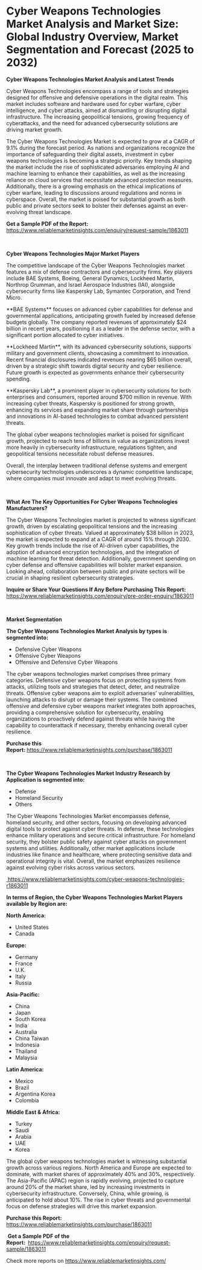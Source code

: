 <p><h1>Cyber Weapons Technologies Market Analysis and Market Size: Global Industry Overview, Market Segmentation and Forecast (2025 to 2032)</h1></p><p><strong>Cyber Weapons Technologies Market Analysis and Latest Trends</strong></p>
<p><p>Cyber Weapons Technologies encompass a range of tools and strategies designed for offensive and defensive operations in the digital realm. This market includes software and hardware used for cyber warfare, cyber intelligence, and cyber attacks, aimed at dismantling or disrupting digital infrastructure. The increasing geopolitical tensions, growing frequency of cyberattacks, and the need for advanced cybersecurity solutions are driving market growth.</p><p>The Cyber Weapons Technologies Market is expected to grow at a CAGR of 9.1% during the forecast period. As nations and organizations recognize the importance of safeguarding their digital assets, investment in cyber weapons technologies is becoming a strategic priority. Key trends shaping the market include the rise of sophisticated adversaries employing AI and machine learning to enhance their capabilities, as well as the increasing reliance on cloud services that necessitate advanced protection measures. Additionally, there is a growing emphasis on the ethical implications of cyber warfare, leading to discussions around regulations and norms in cyberspace. Overall, the market is poised for substantial growth as both public and private sectors seek to bolster their defenses against an ever-evolving threat landscape.</p></p>
<p><strong>Get a Sample PDF of the Report:&nbsp;</strong> <a href="https://www.reliablemarketinsights.com/enquiry/request-sample/1863011?utm_campaign=2514&utm_medium=2&utm_source=Github&utm_content=ia&utm_term=11032025&utm_id=cyber-weapons-technologies">https://www.reliablemarketinsights.com/enquiry/request-sample/1863011</a></p>
<p>&nbsp;</p>
<p><strong>Cyber Weapons Technologies Major Market Players</strong></p>
<p><p>The competitive landscape of the Cyber Weapons Technologies market features a mix of defense contractors and cybersecurity firms. Key players include BAE Systems, Boeing, General Dynamics, Lockheed Martin, Northrop Grumman, and Israel Aerospace Industries (IAI), alongside cybersecurity firms like Kaspersky Lab, Symantec Corporation, and Trend Micro.</p><p>**BAE Systems** focuses on advanced cyber capabilities for defense and governmental applications, anticipating growth fueled by increased defense budgets globally. The company reported revenues of approximately $24 billion in recent years, positioning it as a leader in the defense sector, with a significant portion allocated to cyber initiatives.</p><p>**Lockheed Martin**, with its advanced cybersecurity solutions, supports military and government clients, showcasing a commitment to innovation. Recent financial disclosures indicated revenues nearing $65 billion overall, driven by a strategic shift towards digital security and cyber resilience. Future growth is expected as governments enhance their cybersecurity spending.</p><p>**Kaspersky Lab**, a prominent player in cybersecurity solutions for both enterprises and consumers, reported around $700 million in revenue. With increasing cyber threats, Kaspersky is positioned for strong growth, enhancing its services and expanding market share through partnerships and innovations in AI-based technologies to combat advanced persistent threats.</p><p>The global cyber weapons technologies market is poised for significant growth, projected to reach tens of billions in value as organizations invest more heavily in cybersecurity infrastructure, regulations tighten, and geopolitical tensions necessitate robust defense measures. </p><p>Overall, the interplay between traditional defense systems and emergent cybersecurity technologies underscores a dynamic competitive landscape, where companies must innovate and adapt to meet evolving threats.</p></p>
<p>&nbsp;</p>
<p><strong>What Are The Key Opportunities For Cyber Weapons Technologies Manufacturers?</strong></p>
<p><p>The Cyber Weapons Technologies market is projected to witness significant growth, driven by escalating geopolitical tensions and the increasing sophistication of cyber threats. Valued at approximately $38 billion in 2023, the market is expected to expand at a CAGR of around 15% through 2030. Key growth trends include the rise of AI-driven cyber capabilities, the adoption of advanced encryption technologies, and the integration of machine learning for threat detection. Additionally, government spending on cyber defense and offensive capabilities will bolster market expansion. Looking ahead, collaboration between public and private sectors will be crucial in shaping resilient cybersecurity strategies.</p></p>
<p><strong>Inquire or Share Your Questions If Any Before Purchasing This Report:</strong> <a href="https://www.reliablemarketinsights.com/enquiry/pre-order-enquiry/1863011?utm_campaign=2514&utm_medium=2&utm_source=Github&utm_content=ia&utm_term=11032025&utm_id=cyber-weapons-technologies">https://www.reliablemarketinsights.com/enquiry/pre-order-enquiry/1863011</a></p>
<p>&nbsp;</p>
<p><strong>Market Segmentation</strong></p>
<p><strong>The Cyber Weapons Technologies Market Analysis by types is segmented into:</strong></p>
<p><ul><li>Defensive Cyber Weapons</li><li>Offensive Cyber Weapons</li><li>Offensive and Defensive Cyber Weapons</li></ul></p>
<p><p>The cyber weapons technologies market comprises three primary categories. Defensive cyber weapons focus on protecting systems from attacks, utilizing tools and strategies that detect, deter, and neutralize threats. Offensive cyber weapons aim to exploit adversaries' vulnerabilities, launching attacks to disrupt or damage their systems. The combined offensive and defensive cyber weapons market integrates both approaches, providing a comprehensive solution for cybersecurity, enabling organizations to proactively defend against threats while having the capability to counterattack if necessary, thereby enhancing overall cyber resilience.</p></p>
<p><strong>Purchase this Report:&nbsp;</strong><a href="https://www.reliablemarketinsights.com/purchase/1863011?utm_campaign=2514&utm_medium=2&utm_source=Github&utm_content=ia&utm_term=11032025&utm_id=cyber-weapons-technologies">https://www.reliablemarketinsights.com/purchase/1863011</a></p>
<p>&nbsp;</p>
<p><strong>The Cyber Weapons Technologies Market Industry Research by Application is segmented into:</strong></p>
<p><ul><li>Defense</li><li>Homeland Security</li><li>Others</li></ul></p>
<p><p>The Cyber Weapons Technologies Market encompasses defense, homeland security, and other sectors, focusing on developing advanced digital tools to protect against cyber threats. In defense, these technologies enhance military operations and secure critical infrastructure. For homeland security, they bolster public safety against cyber attacks on government systems and utilities. Additionally, other market applications include industries like finance and healthcare, where protecting sensitive data and operational integrity is vital. Overall, the market emphasizes resilience against evolving cyber risks across various sectors.</p></p>
<p><a href="https://www.reliablemarketinsights.com/cyber-weapons-technologies-r1863011?utm_campaign=2514&utm_medium=2&utm_source=Github&utm_content=ia&utm_term=11032025&utm_id=cyber-weapons-technologies">&nbsp;https://www.reliablemarketinsights.com/cyber-weapons-technologies-r1863011</a></p>
<p><strong>In terms of Region, the Cyber Weapons Technologies Market Players available by Region are:</strong></p>
<p>
    <p> <strong> North America: </strong>
        <ul>
            <li>United States</li>
            <li>Canada</li>
        </ul>
        </p> 
    <p> <strong> Europe: </strong>
        <ul>
            <li>Germany</li>
            <li>France</li>
            <li>U.K.</li>
            <li>Italy</li>
            <li>Russia</li>
        </ul>
        </p> 
    <p> <strong> Asia-Pacific: </strong>
        <ul>
            <li>China</li>
            <li>Japan</li>
            <li>South Korea</li>
            <li>India</li>
            <li>Australia</li>
            <li>China Taiwan</li>
            <li>Indonesia</li>
            <li>Thailand</li>
            <li>Malaysia</li>
        </ul>
        </p> 
    <p> <strong> Latin America: </strong>
        <ul>
            <li>Mexico</li>
            <li>Brazil</li>
            <li>Argentina Korea</li>
            <li>Colombia</li>
        </ul>
        </p> 
    <p> <strong> Middle East & Africa: </strong>
        <ul>
            <li>Turkey</li>
            <li>Saudi</li>
            <li>Arabia</li>
            <li>UAE</li>
            <li>Korea</li>
        </ul>
    </p>
    </p>
<p><p>The global cyber weapons technologies market is witnessing substantial growth across various regions. North America and Europe are expected to dominate, with market shares of approximately 40% and 30%, respectively. The Asia-Pacific (APAC) region is rapidly evolving, projected to capture around 20% of the market share, led by increasing investments in cybersecurity infrastructure. Conversely, China, while growing, is anticipated to hold about 10%. The rise in cyber threats and governmental focus on defense strategies will drive this market expansion.</p></p>
<p><strong>Purchase this Report: </strong><a href="https://www.reliablemarketinsights.com/purchase/1863011?utm_campaign=2514&utm_medium=2&utm_source=Github&utm_content=ia&utm_term=11032025&utm_id=cyber-weapons-technologies">https://www.reliablemarketinsights.com/purchase/1863011</a></p>
<p>&nbsp;<strong>Get a Sample PDF of the Report:&nbsp;&nbsp;</strong><a href="https://www.reliablemarketinsights.com/enquiry/request-sample/1863011?utm_campaign=2514&utm_medium=2&utm_source=Github&utm_content=ia&utm_term=11032025&utm_id=cyber-weapons-technologies">https://www.reliablemarketinsights.com/enquiry/request-sample/1863011</a></p>
<p><strong></strong></p>
<p>Check more reports on <a href="https://www.reliablemarketinsights.com/?utm_campaign=2514&utm_medium=2&utm_source=Github&utm_content=ia&utm_term=11032025&utm_id=cyber-weapons-technologies">https://www.reliablemarketinsights.com/</a></p>